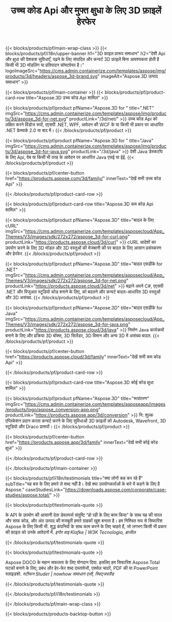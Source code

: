 ﻿---
title: उच्च कोड Api और मुफ्त क्षुधा के लिए 3D फ़ाइलें हेरफेर 
weight: 1460
url: /hi/
description: संपादित और कन्वर्ट बनाने 3D फ़ाइलें. कोई 3D मॉडलिंग सॉफ्टवेयर की आवश्यकता है। के साथ काम ज्यामिति, दृश्य पदानुक्रम, साझा या विभाजन meshes, चेतन वस्तुओं, जोड़ने एक लक्ष्य कैमरा है।
google_site_verification: pJzfspWbY9hmASAU3ozD0x1YVIt8rcjsmkvNtlT8jsM
---
{{< blocks/products/pf/main-wrap-class >}}
{{< blocks/products/pf/i18n/upper-banner h1="3D फ़ाइल प्रारूप समाधान" h2="देशी Api और क्षुधा की पेशकश सुविधाएँ, पढ़ने के लिए संपादित और कन्वर्ट 3D फ़ाइलें बिना आवश्यकता होती है किसी भी 3D मॉडलिंग या प्रतिपादन सॉफ्टवेयर है।" logoImageSrc="https://cms.admin.containerize.com/templates/aspose/img/products/3d/headers/aspose_3d-brand.svg" imageAlt="Aspose.3D उत्पाद समाधान" >}}

{{< blocks/products/pf/main-container >}}
{{< blocks/products/pf/product-card-row title="Aspose.3D उच्च कोड Api शामिल" >}}

{{< blocks/products/pf/product pfName="Aspose.3D for " title=".NET" imgSrc="https://cms.admin.containerize.com/templates/aspose/img/products/3d/aspose_3d-for-net.svg" productLink="/3d/net/" >}}
उच्च कोड Api को लक्षित करने विंडोज रूपों, एएसपी .NET, WPF, आवेदन की WCF के या किसी भी प्रकार पर आधारित .NET फ्रेमवर्क 2.0 या बाद में।
{{< /blocks/products/pf/product >}}

{{< blocks/products/pf/product pfName="Aspose.3D for " title="Java" imgSrc="https://cms.admin.containerize.com/templates/aspose/img/products/3d/aspose_3d-for-java.svg" productLink="/3d/java" >}}
देशी Java डेस्कटॉप के लिए Api, वेब या किसी भी तरह के आवेदन पर आधारित Java एसई या ईई.
{{< /blocks/products/pf/product >}}

{{< blocks/products/pf/center-button href="https://products.aspose.com/3d/family/" innerText="देखें सभी उच्च कोड Api" >}}

{{< /blocks/products/pf/product-card-row >}}

{{< blocks/products/pf/product-card-row title="Aspose.3D कम कोड Api शामिल" >}}

{{< blocks/products/pf/product pfName="Aspose.3D" title="बादल के लिए cURL" imgSrc="https://cms.admin.containerize.com/templates/asposecloud/App_Themes/V3/images/sdk/272x272/aspose_3d-for-curl.png" productLink="https://products.aspose.cloud/3d/curl" >}}
cURL आदेशों का उपयोग करने के लिए 3D मॉडल और 3D वस्तुओं की मेजबानी की पर बादल के लिए आसान प्रसंस्करण और हेरफेर.
{{< /blocks/products/pf/product >}}

{{< blocks/products/pf/product pfName="Aspose.3D" title="बादल एसडीके for .NET" imgSrc="https://cms.admin.containerize.com/templates/asposecloud/App_Themes/V3/images/sdk/272x272/aspose_3d-for-net.png" productLink="https://products.aspose.cloud/3d/net" >}}
बढ़ाने अपने C#, एएसपी .NET और विजुअल स्टूडियो कोड बनाने के लिए, को बदलने और कन्वर्ट बादल-आधारित 3D वस्तुओं और 3D असंख्य.
{{< /blocks/products/pf/product >}}

{{< blocks/products/pf/product pfName="Aspose.3D" title="बादल एसडीके for Java" imgSrc="https://cms.admin.containerize.com/templates/asposecloud/App_Themes/V3/images/sdk/272x272/aspose_3d-for-java.png" productLink="https://products.aspose.cloud/3d/java" >}}
निर्माण Java कार्यक्रमों बनाने के लिए और प्रक्रिया 3D बॉक्स, 3D सिलेंडर, 3D विमान और अन्य 3D में असंख्य बादल.
{{< /blocks/products/pf/product >}}

{{< blocks/products/pf/center-button href="https://products.aspose.cloud/3d/family" innerText="देखें सभी कम कोड Api" >}}

{{< /blocks/products/pf/product-card-row >}}

{{< blocks/products/pf/product-card-row title="Aspose.3D कोई कोड क्षुधा शामिल" >}}

{{< blocks/products/pf/product pfName="Aspose.3D" title="रूपांतरण" imgSrc="https://cms.admin.containerize.com/templates/asposeapp/images/products/logo/aspose_conversion-app.png" productLink="https://products.aspose.app/3d/conversion" >}}
नि: शुल्क एप्लिकेशन प्रदान करता कन्वर्ट करने के लिए सुविधाओं 3D फ़ाइलों को Autodesk, Wavefront, 3D स्टूडियो और Draco प्रारूपों।
{{< /blocks/products/pf/product >}}

{{< blocks/products/pf/center-button href="https://products.aspose.app/3d/family" innerText="देखें सभी कोई कोड क्षुधा" >}}

{{< /blocks/products/pf/product-card-row >}}

{{< /blocks/products/pf/main-container >}}

{{< blocks/products/pf/i18n/testimonials title="क्या लोगों कह कर रहे हैं" subTitle="यह बस के लिए हमारे ले शब्द नहीं है। देखें क्या उपयोगकर्ताओं के बारे में कहने के लिए है Aspose." caseStudiesLink="https://downloads.aspose.com/corporate/case-studies/aspose.total/" >}}

{{< blocks/products/pf/testimonials-quote >}}
<p class="first">
 के API के उपयोग की आसानी देता डेवलपर्स संतुष्टि “हो रही के लिए काम किया” के साथ यह की सरल और साफ कोड, और अंत उत्पाद की मजबूती हमारे ग्राहकों खुश बनाता है। हम निश्चित रूप से सिफारिश Aspose के लिए किसी भी. शुद्ध कंपनियों के साथ काम करने के लिए चाहते हैं, जो लगभग किसी भी प्रकार की फ़ाइल को उनके आवेदनों में.
 <em>
  इगोर वाइ Klafke | W3K Tecnologia, ब्राजील
 </em>
</p>

{{< /blocks/products/pf/testimonials-quote >}}

{{< blocks/products/pf/testimonials-quote >}}
<p class="second">
 Aspose DOCO के महान सफलता के लिए योगदान दिया. इसलिए हम सिफारिश Aspose.Total घटकों बनाने के लिए, प्रबंध और हेर-फेर शब्द दस्तावेजों, एक्सेल चादरें, PDF की या PowerPoint स्लाइडशो.
 <em>
  स्टीफन Studer | nowhow समाधान एजी, स्विट्जरलैंड
 </em>
</p>

{{< /blocks/products/pf/testimonials-quote >}}

{{< /blocks/products/pf/i18n/testimonials >}}

{{< /blocks/products/pf/main-wrap-class >}}

{{< blocks/products/products-backtop-button >}}